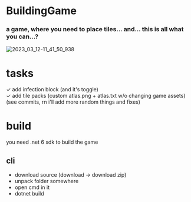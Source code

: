 # BuildingGame
### a game, where you need to place tiles... and... this is all what you can...?
![2023_03_12-11_41_50_938](https://user-images.githubusercontent.com/61111955/224536830-3f761bba-2c44-45ac-8648-445c988697bf.png)

# tasks
✓ add infection block (and it's toggle) <br/>
✓ add tile packs (custom atlas.png + atlas.txt w/o changing game assets) <br/>
(see commits, rn i'll add more random things and fixes) <br/>

# build
you need .net 6 sdk to build the game
## cli
- download source (download -> download zip)
- unpack folder somewhere
- open cmd in it
- dotnet build
